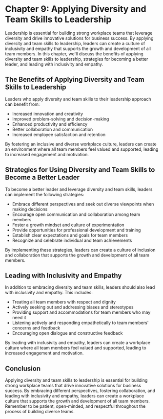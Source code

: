 Chapter 9: Applying Diversity and Team Skills to Leadership
===========================================================

Leadership is essential for building strong workplace teams that leverage diversity and drive innovative solutions for business success. By applying diversity and team skills to leadership, leaders can create a culture of inclusivity and empathy that supports the growth and development of all team members. In this chapter, we'll discuss the benefits of applying diversity and team skills to leadership, strategies for becoming a better leader, and leading with inclusivity and empathy.

The Benefits of Applying Diversity and Team Skills to Leadership
----------------------------------------------------------------

Leaders who apply diversity and team skills to their leadership approach can benefit from:

* Increased innovation and creativity
* Improved problem-solving and decision-making
* Enhanced productivity and efficiency
* Better collaboration and communication
* Increased employee satisfaction and retention

By fostering an inclusive and diverse workplace culture, leaders can create an environment where all team members feel valued and supported, leading to increased engagement and motivation.

Strategies for Using Diversity and Team Skills to Become a Better Leader
------------------------------------------------------------------------

To become a better leader and leverage diversity and team skills, leaders can implement the following strategies:

* Embrace different perspectives and seek out diverse viewpoints when making decisions
* Encourage open communication and collaboration among team members
* Foster a growth mindset and culture of experimentation
* Provide opportunities for professional development and training
* Establish clear expectations and goals for team members
* Recognize and celebrate individual and team achievements

By implementing these strategies, leaders can create a culture of inclusion and collaboration that supports the growth and development of all team members.

Leading with Inclusivity and Empathy
------------------------------------

In addition to embracing diversity and team skills, leaders should also lead with inclusivity and empathy. This includes:

* Treating all team members with respect and dignity
* Actively seeking out and addressing biases and stereotypes
* Providing support and accommodations for team members who may need it
* Listening actively and responding empathetically to team members' concerns and feedback
* Encouraging open dialogue and constructive feedback

By leading with inclusivity and empathy, leaders can create a workplace culture where all team members feel valued and supported, leading to increased engagement and motivation.

Conclusion
----------

Applying diversity and team skills to leadership is essential for building strong workplace teams that drive innovative solutions for business success. By embracing different perspectives, fostering collaboration, and leading with inclusivity and empathy, leaders can create a workplace culture that supports the growth and development of all team members. Remember to be patient, open-minded, and respectful throughout the process of building diverse teams.
